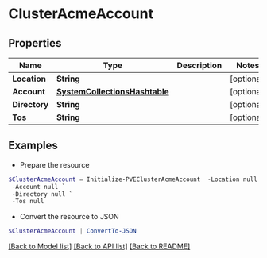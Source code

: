 # ClusterAcmeAccount
## Properties

Name | Type | Description | Notes
------------ | ------------- | ------------- | -------------
**Location** | **String** |  | [optional] 
**Account** | [**SystemCollectionsHashtable**](.md) |  | [optional] 
**Directory** | **String** |  | [optional] 
**Tos** | **String** |  | [optional] 

## Examples

- Prepare the resource
```powershell
$ClusterAcmeAccount = Initialize-PVEClusterAcmeAccount  -Location null `
 -Account null `
 -Directory null `
 -Tos null
```

- Convert the resource to JSON
```powershell
$ClusterAcmeAccount | ConvertTo-JSON
```

[[Back to Model list]](../README.md#documentation-for-models) [[Back to API list]](../README.md#documentation-for-api-endpoints) [[Back to README]](../README.md)

